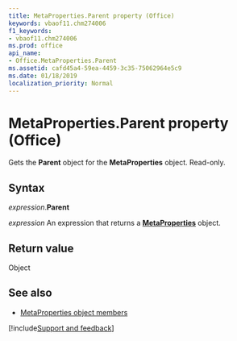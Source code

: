 ```yaml
---
title: MetaProperties.Parent property (Office)
keywords: vbaof11.chm274006
f1_keywords:
- vbaof11.chm274006
ms.prod: office
api_name:
- Office.MetaProperties.Parent
ms.assetid: cafd45a4-59ea-4459-3c35-75062964e5c9
ms.date: 01/18/2019
localization_priority: Normal
---
```



# MetaProperties.Parent property (Office)

Gets the **Parent** object for the **MetaProperties** object. Read-only.


## Syntax

_expression_.**Parent**

_expression_ An expression that returns a **[MetaProperties](Office.MetaProperties.md)** object.


## Return value

Object


## See also

- [MetaProperties object members](overview/Library-Reference/metaproperties-members-office.md)






[!include[Support and feedback](~/includes/feedback-boilerplate.md)]